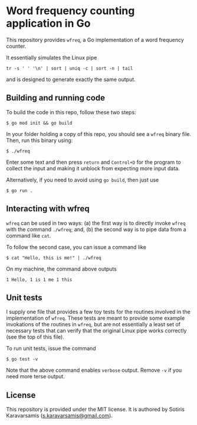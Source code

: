 # Word frequency counting application in Go

This repository provides `wfreq`, a Go implementation of a word frequency counter.

It essentially simulates the Linux pipe

`
tr -s ' ' '\n' | sort | uniq -c | sort -n | tail
`

and is designed to generate exactly the same output.

## Building and running code

To build the code in this repo, follow these two steps:

``
$ go mod init && go build
``

In your folder holding a copy of this repo, you should see a `wfreq` binary file. Then, run this binary using:

``
$ ./wfreq
``

Enter some text and then press `return` and `Control+D` for the program to collect the input and making it unblock from expecting more input data.

Alternatively, if you need to avoid using `go build`, then just use

``
$ go run .
``

## Interacting with wfreq

`wfreq` can be used in two ways: (a) the first way is to directly invoke `wfreq` with the command `./wfreq`; and, (b) the second way is to pipe data from a command like `cat`.

To follow the second case, you can issue a command like

``
$ cat "Hello, this is me!" | ./wfreq
``

On my machine, the command above outputs

``
      1 Hello,
      1 is
      1 me
      1 this
``

## Unit tests

I supply one file that provides a few toy tests for the routines involved in the implementation of `wfreq`. These tests are meant to provide some example invokations of the routines in `wfreq`, but are not essentially a least set of necessary tests that can verify that the original Linux pipe works correctly (see the top of this file).

To run unit tests, issue the command

``
$ go test -v
``

Note that the above command enables `verbose` output. Remove `-v` if you need more terse output.

## License

This repository is provided under the MIT license. It is authored by Sotiris Karavarsamis (s.karavarsamis@gmail.com).
